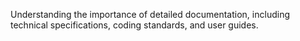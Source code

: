 Understanding the importance of detailed documentation, including technical specifications, coding standards, and user guides.

